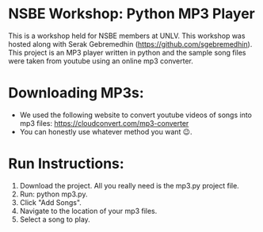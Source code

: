 # NSBE Workshop: Python MP3 Player
This is a workshop held for NSBE members at UNLV. This workshop was hosted along with 
Serak Gebremedhin (https://github.com/sgebremedhin). This project is an MP3 player written 
in python and the sample song files were taken from youtube using an online mp3 converter.

# Downloading MP3s:
- We used the following website to convert youtube videos of songs into mp3 files:
https://cloudconvert.com/mp3-converter
- You can honestly use whatever method you want 😉.

# Run Instructions:
1. Download the project. All you really need is the mp3.py project file.
2. Run: python mp3.py.
3. Click "Add Songs".
4. Navigate to the location of your mp3 files.
5. Select a song to play.
